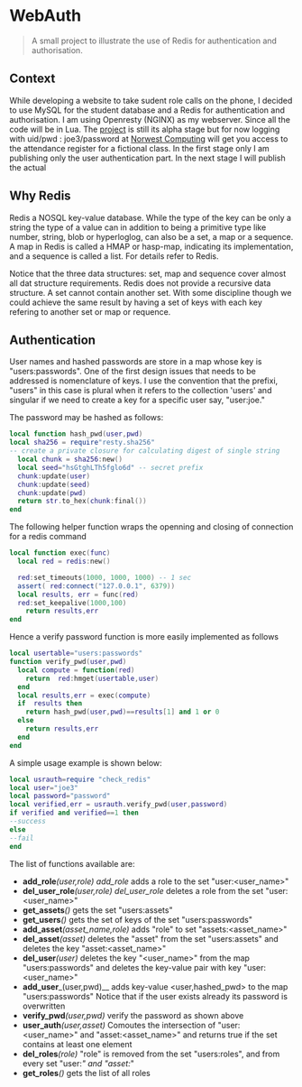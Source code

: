 # WebAuth
>A small project to illustrate the use of Redis for authentication and authorisation.

## Context
While developing a website to take sudent role calls on the phone, I decided to
use MySQL for the student database and a Redis for authentication and 
authorisation. I am using Openresty (NGINX) as my webserver. Since all the code 
will be in Lua. The [project](https://github.com/theSundayProgrammer/WebAuth) is still its alpha
stage but for now logging with uid/pwd : joe3/password  at 
[Norwest Computing](https://test.norwestcomputing.com.au/new_class) 
will get you access to the attendance register for a fictional class.
In the first stage only I am publishing only the user authentication part. In the 
next stage I will publish the actual 

## Why Redis
Redis a NOSQL key-value database. While the type of the key can be only a string
the type of a value can in addition to being a primitive type like number, string, blob or
hyperloglog, can also be a set, a map or a sequence. A map in Redis is called a
HMAP  or hasp-map, indicating its implementation, and a sequence is called a list. For details refer to Redis.

Notice that the three data structures: set, map and sequence cover almost all
dat structure requirements. Redis does not provide a recursive data structure.
A set cannot contain another set. With some discipline though we could
achieve the same result by having a set of keys with each key refering to
another set or map or requence.

## Authentication
User names and hashed passwords are store in a map whose key is 
"users:passwords". One of the first design issues that needs to be addressed
is nomenclature of keys. I use the convention that the prefixi, "users" in this
case is plural when it refers to the collection 'users' and singular if we need
to create a key for a specific user say, "user:joe." 

The password may be hashed as follows:
````lua
local function hash_pwd(user,pwd)  
local sha256 = require"resty.sha256"
-- create a private closure for calculating digest of single string
  local chunk = sha256:new() 
  local seed="hsGtghLTh5fglo6d" -- secret prefix
  chunk:update(user)
  chunk:update(seed) 
  chunk:update(pwd)               
  return str.to_hex(chunk:final())
end
````
The following helper function  wraps the openning and closing of connection for 
a redis command
````lua
local function exec(func)
  local red = redis:new()

  red:set_timeouts(1000, 1000, 1000) -- 1 sec
  assert( red:connect("127.0.0.1", 6379))
  local results, err = func(red)
  red:set_keepalive(1000,100)
    return results,err
end
````
Hence a verify password function is more easily implemented as follows
````lua
local usertable="users:passwords"
function verify_pwd(user,pwd)
  local compute = function(red)       
    return  red:hmget(usertable,user)        
  end     
  local results,err = exec(compute)
  if  results then
    return hash_pwd(user,pwd)==results[1] and 1 or 0
  else                    
    return results,err
  end                                  
end
````
A simple usage example is shown below:
````lua
local usrauth=require "check_redis"
local user="joe3"
local password="password"
local verified,err = usrauth.verify_pwd(user,password)
if verified and verified==1 then
--success
else
--fail
end
````
The list of functions available are: 

* **add_role**_(user,role)_
*add_role* adds a role to the set "user:<user_name>"
* **del_user_role**_(user,role)_
*del_user_role* deletes a role from the set "user:<user_name>"
* **get_assets**_()_
gets the set "users:assets"
* **get_users**_()_
gets the set of keys of the set "users:passwords"
* **add_asset**_(asset\_name,role)_
adds "role" to set "assets:<asset_name>"
* **del_asset**_(asset)_
deletes the "asset" from the set "users:assets" and deletes the key "asset:<asset_name>"
* **del_user**_(user)_
deletes the key "<user_name>" from the map "users:passwords" and deletes the key-value pair with key "user:<user_name>"
* **add_user**_(user,pwd)__
adds key-value <user,hashed_pwd> to the map "users:passwords" Notice that if the user exists already its password is overwritten
* **verify_pwd**_(user,pwd)_
verify the password as shown above
* **user_auth**_(user,asset)_
Comoutes the intersection of "user:<user_name>" and "asset:<asset_name>" and returns true if the set contains at least one element
* **del_roles**_(role)_
"role" is removed from the set "users:roles", and from every set "user:*" and "asset:*"
* **get_roles**_()_
gets the list of all roles

